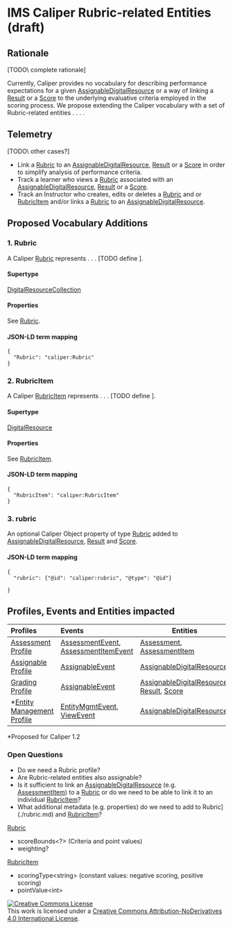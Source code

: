 # IMS Caliper Rubric-related Entities (draft)

## Rationale
\[TODO\ complete rationale]

Currently, Caliper provides no vocabulary for describing performance expectations for a given [AssignableDigitalResource](#AssignableDigitalResource) or a way of linking a [Result](#result) or a [Score](#score) to the underlying evaluative criteria employed in the scoring process.  We propose extending the Caliper vocabulary with a set of Rubric-related entities . . . .

## Telemetry
\[TODO\ other cases?]
* Link a [Rubric](./rubric.md) to an  [AssignableDigitalResource](#AssignableDigitalResource), [Result](#result) or a [Score](#score) in order to simplify analysis of performance criteria.
* Track a learner who views a [Rubric](./rubric.md) associated with an [AssignableDigitalResource](#AssignableDigitalResource), [Result](#result) or a [Score](#score).
* Track an Instructor who creates, edits or deletes a [Rubric](./rubric.md) and or [RubricItem](./rubricItem) and/or links a [Rubric](./rubric.md) to an [AssignableDigitalResource](#assignableDigitalResource).

## Proposed Vocabulary Additions

### 1. Rubric
A Caliper [Rubric](./rubric.md) represents . . . \[TODO define \].

#### Supertype
[DigitalResourceCollection](#digitalResourceCollection)

#### Properties
See [Rubric](./rubric.md).

#### JSON-LD term mapping
```
{
  "Rubric": "caliper:Rubric"
}
```

### 2. RubricItem
A Caliper [RubricItem](./rubricItem.md) represents . . . \[TODO define \].

#### Supertype
[DigitalResource](#digitalResource)

#### Properties
See [RubricItem](./rubricItem.md).

#### JSON-LD term mapping
```
{
  "RubricItem": "caliper:RubricItem"
}
```

### 3. rubric
An optional Caliper Object property of type [Rubric](#rubric) added to [AssignableDigitalResource](#assignableDigitalResource), [
Result](#result) and [Score](#score).

#### JSON-LD term mapping
```
{
  "rubric": {"@id": "caliper:rubric", "@type": "@id"}

}
```

## Profiles, Events and Entities impacted
| Profiles | Events | Entities |
| :------- | :--- | ----------- |
| [Assessment Profile](#assessmentProfile) | [AssessmentEvent](#assessmentEvent), [AssessmentItemEvent](#assessmentItemEvent) | [Assessment](#assessment), [AssessmentItem](#assessmentItem) |
| [Assignable Profile](#assignableProfile) | [AssignableEvent](#assignableEvent) | [AssignableDigitalResource](#assignableDigitalResource) |
| [Grading Profile](#gradingProfile) | [AssignableEvent](#assignableEvent) | [AssignableDigitalResource](#assignableDigitalResource), [Result](#result), [Score](#score) |
| \*[Entity Management Profile](#entityMgmtProfile) | [EntityMgmtEvent](#entityMgmtEvent), [ViewEvent](#viewEvent) | [AssignableDigitalResource](#assignableDigitalResource) |

\*Proposed for Caliper 1.2

### Open Questions
* Do we need a Rubric profile?
* Are Rubric-related entities also assignable?
* Is it sufficient to link an [AssignableDigitalResource](#assignableDigitalResource)
(e.g. [AssessmentItem](#assessmentItem)) to a [Rubric](./rubric.md) or do we need
to be able to link it to an individual [RubricItem](./rubricItem)?
* What additional metadata (e.g. properties) do we need to add to Rubric](./rubric.md) and [RubricItem](./rubricItem)?

[Rubric](./rubric.md)
* scoreBounds<?> (Criteria and point values)
* weighting?

[RubricItem](./rubricItem)
* scoringType\<string\> (constant values: negative scoring, positive scoring)
* pointValue\<int\>

<a rel="license" href="http://creativecommons.org/licenses/by-nd/4.0/">
<img alt="Creative Commons License" style="border-width:0" src="https://i.creativecommons.org/l/by-nd/4.0/88x31.png" /></a>
<br />
This work is licensed under a <a rel="license" href="http://creativecommons.org/licenses/by-nd/4.0/">Creative Commons Attribution-NoDerivatives 4.0 International License</a>.
